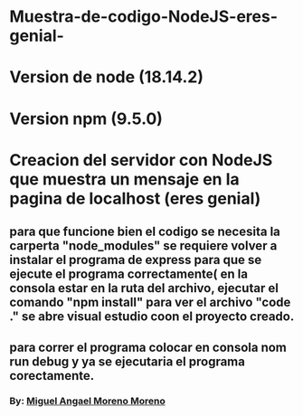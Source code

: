 # Muestra-de-codigo-NodeJS-eres-genial-
# Version de node (18.14.2)
# Version npm (9.5.0)
# Creacion del servidor con NodeJS que muestra un mensaje en la pagina de localhost (eres genial)
## para que funcione bien el codigo se necesita la carperta "node_modules" se requiere volver a instalar el programa de express para que se ejecute el programa correctamente( en la consola estar en la ruta del archivo, ejecutar el comando "npm install" para ver el archivo "code ." se abre visual estudio coon el proyecto creado.
## para correr el programa colocar en consola nom run debug y ya se ejecutaria el programa corectamente.
### By: [Miguel Angael Moreno Moreno](https://github.com/JakersLL)
